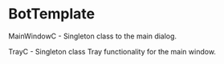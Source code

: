 # BotTemplate

MainWindowC - Singleton class to the main dialog.

TrayC - Singleton class Tray functionality for the main window.
